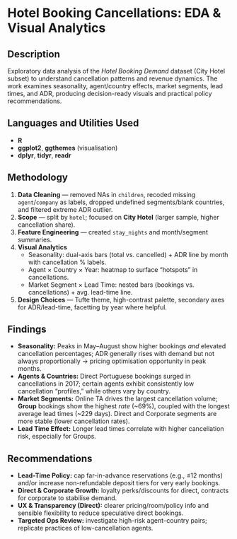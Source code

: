 <h1>Hotel Booking Cancellations: EDA & Visual Analytics</h1>

<h2>Description</h2>
Exploratory data analysis of the <i>Hotel Booking Demand</i> dataset (City Hotel subset) to understand cancellation patterns and revenue dynamics. The work examines seasonality, agent/country effects, market segments, lead times, and ADR, producing decision-ready visuals and practical policy recommendations.
<br />

<h2>Languages and Utilities Used</h2>

- <b>R</b>  
- <b>ggplot2</b>, <b>ggthemes</b> (visualisation)  
- <b>dplyr</b>, <b>tidyr</b>, <b>readr</b>

<h2>Methodology</h2>

1. <b>Data Cleaning</b> — removed NAs in <code>children</code>, recoded missing <code>agent</code>/<code>company</code> as labels, dropped undefined segments/blank countries, and filtered extreme ADR outlier.  
2. <b>Scope</b> — split by <code>hotel</code>; focused on <b>City Hotel</b> (larger sample, higher cancellation share).  
3. <b>Feature Engineering</b> — created <code>stay_nights</code> and month/segment summaries.  
4. <b>Visual Analytics</b>  
   - Seasonality: dual-axis bars (total vs. cancelled) + ADR line by month with cancellation % labels.  
   - Agent × Country × Year: heatmap to surface “hotspots” in cancellations.  
   - Market Segment × Lead Time: nested bars (bookings vs. cancellations) + avg. lead-time line.  
5. <b>Design Choices</b> — Tufte theme, high-contrast palette, secondary axes for ADR/lead-time, facetting by year where helpful.

<h2>Findings</h2>

- <b>Seasonality:</b> Peaks in May–August show higher bookings <i>and</i> elevated cancellation percentages; ADR generally rises with demand but not always proportionally → pricing optimisation opportunity in peak months.  
- <b>Agents & Countries:</b> Direct Portuguese bookings surged in cancellations in 2017; certain agents exhibit consistently low cancellation “profiles,” while others vary by country.  
- <b>Market Segments:</b> Online TA drives the largest cancellation volume; <b>Group</b> bookings show the highest <i>rate</i> (~69%), coupled with the longest average lead times (~229 days). Direct and Corporate segments are more stable (lower cancellation rates).  
- <b>Lead Time Effect:</b> Longer lead times correlate with higher cancellation risk, especially for Groups.

<h2>Recommendations</h2>

- <b>Lead-Time Policy:</b> cap far-in-advance reservations (e.g., ≤12 months) and/or increase non-refundable deposit tiers for very early bookings.  
- <b>Direct & Corporate Growth:</b> loyalty perks/discounts for direct, contracts for corporate to stabilise demand.  
- <b>UX & Transparency (Direct):</b> clearer pricing/room/policy info and sensible flexibility to reduce speculative direct bookings.  
- <b>Targeted Ops Review:</b> investigate high-risk agent–country pairs; replicate practices of low-cancellation agents.
